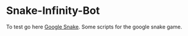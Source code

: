 # Snake-Infinity-Bot
To test go here
<a href="https://www.google.com/fbx?fbx=snake_arcade">Google Snake</a>.
Some scripts for the google snake game.
